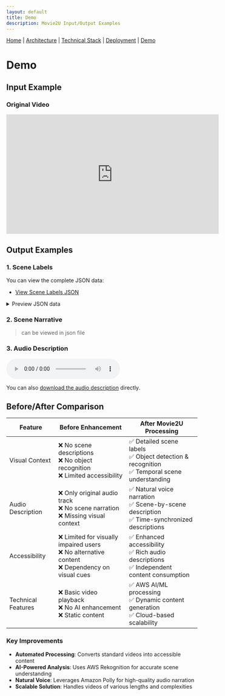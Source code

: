 ```yaml
---
layout: default
title: Demo
description: Movie2U Input/Output Examples
---
```


[Home](./README.md) | 
[Architecture](./architecture.md) | 
[Technical Stack](./technical-stack.md) | 
[Deployment](./deployment.md) | 
[Demo](./demo.md)

# Demo

## Input Example
### Original Video
<iframe width="560" height="315" src="https://www.youtube.com/embed/o-WKik4qp3U" frameborder="0" allow="accelerometer; autoplay; clipboard-write; encrypted-media; gyroscope; picture-in-picture" allowfullscreen></iframe>

## Output Examples

### 1. Scene Labels
You can view the complete JSON data:
- [View Scene Labels JSON](./data/scene-labels.json)

<details>
<summary>Preview JSON data</summary>
{% include_relative data/scene-labels.json %}
</details>

### 2. Scene Narrative
> can be viewed in json file

### 3. Audio Description
<audio controls>
  <source src="./data/finalPolly.mp3" type="audio/mpeg">
  Your browser does not support the audio element.
</audio>

You can also [download the audio description](./data/finalPolly.mp3) directly.

## Before/After Comparison

| Feature | Before Enhancement | After Movie2U Processing |
|---------|-------------------|------------------------|
| Visual Context | ❌ No scene descriptions<br>❌ No object recognition<br>❌ Limited accessibility | ✅ Detailed scene labels<br>✅ Object detection & recognition<br>✅ Temporal scene understanding |
| Audio Description | ❌ Only original audio track<br>❌ No scene narration<br>❌ Missing visual context | ✅ Natural voice narration<br>✅ Scene-by-scene description<br>✅ Time-synchronized descriptions |
| Accessibility | ❌ Limited for visually impaired users<br>❌ No alternative content<br>❌ Dependency on visual cues | ✅ Enhanced accessibility<br>✅ Rich audio descriptions<br>✅ Independent content consumption |
| Technical Features | ❌ Basic video playback<br>❌ No AI enhancement<br>❌ Static content | ✅ AWS AI/ML processing<br>✅ Dynamic content generation<br>✅ Cloud-based scalability |

### Key Improvements
- **Automated Processing**: Converts standard videos into accessible content
- **AI-Powered Analysis**: Uses AWS Rekognition for accurate scene understanding
- **Natural Voice**: Leverages Amazon Polly for high-quality audio narration
- **Scalable Solution**: Handles videos of various lengths and complexities